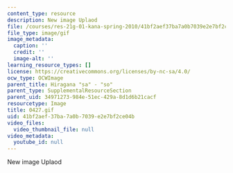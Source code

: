 ```yaml
---
content_type: resource
description: New image Uplaod
file: /courses/res-21g-01-kana-spring-2010/41bf2aef37ba7a0b7039e2e7bf2ce04b_0427.gif
file_type: image/gif
image_metadata:
  caption: ''
  credit: ''
  image-alt: ''
learning_resource_types: []
license: https://creativecommons.org/licenses/by-nc-sa/4.0/
ocw_type: OCWImage
parent_title: Hiragana "sa" - "so"
parent_type: SupplementalResourceSection
parent_uid: 34971273-984e-51ec-429a-8d1d6b21cacf
resourcetype: Image
title: 0427.gif
uid: 41bf2aef-37ba-7a0b-7039-e2e7bf2ce04b
video_files:
  video_thumbnail_file: null
video_metadata:
  youtube_id: null
---
```

New image Uplaod